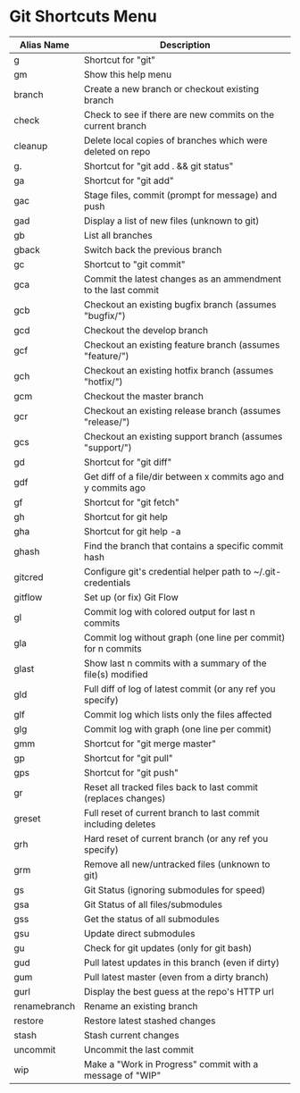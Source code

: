 # Git Shortcuts Menu

| Alias Name         | Description                                                    |
| -------------      | -------------------------------------------------------------- |
| g                  | Shortcut for "git"                                             |
| gm                 | Show this help menu                                            |
| branch             | Create a new branch or checkout existing branch                |
| check              | Check to see if there are new commits on the current branch    |
| cleanup            | Delete local copies of branches which were deleted on repo     |
| g.                 | Shortcut for "git add . && git status"                         |
| ga                 | Shortcut for "git add"                                         |
| gac                | Stage files, commit (prompt for message) and push              |
| gad                | Display a list of new files (unknown to git)                   |
| gb                 | List all branches                                              |
| gback              | Switch back the previous branch                                |
| gc                 | Shortcut to "git commit"                                       |
| gca                | Commit the latest changes as an ammendment to the last commit  |
| gcb                | Checkout an existing bugfix branch (assumes "bugfix/")         |
| gcd                | Checkout the develop branch                                    |
| gcf                | Checkout an existing feature branch (assumes "feature/")       |
| gch                | Checkout an existing hotfix branch (assumes "hotfix/")         |
| gcm                | Checkout the master branch                                     |
| gcr                | Checkout an existing release branch (assumes "release/")       |
| gcs                | Checkout an existing support branch (assumes "support/")       |
| gd                 | Shortcut for "git diff"                                        |
| gdf                | Get diff of a file/dir between x commits ago and y commits ago |
| gf                 | Shortcut for "git fetch"                                       |
| gh                 | Shortcut for git help                                          |
| gha                | Shortcut for git help -a                                       |
| ghash              | Find the branch that contains a specific commit hash           |
| gitcred            | Configure git's credential helper path to ~/.git-credentials   |
| gitflow            | Set up (or fix) Git Flow                                       |
| gl                 | Commit log with colored output for last n commits              |
| gla                | Commit log without graph (one line per commit) for n commits   |
| glast              | Show last n commits with a summary of the file(s) modified     |
| gld                | Full diff of log of latest commit (or any ref you specify)     |
| glf                | Commit log which lists only the files affected                 |
| glg                | Commit log with graph (one line per commit)                    |
| gmm                | Shortcut for "git merge master"                                |
| gp                 | Shortcut for "git pull"                                        |
| gps                | Shortcut for "git push"                                        |
| gr                 | Reset all tracked files back to last commit (replaces changes) |
| greset             | Full reset of current branch to last commit including deletes  |
| grh                | Hard reset of current branch (or any ref you specify)          |
| grm                | Remove all new/untracked files (unknown to git)                |
| gs                 | Git Status (ignoring submodules for speed)                     |
| gsa                | Git Status of all files/submodules                             |
| gss                | Get the status of all submodules                               |
| gsu                | Update direct submodules                                       |
| gu                 | Check for git updates (only for git bash)                      |
| gud                | Pull latest updates in this branch (even if dirty)             |
| gum                | Pull latest master (even from a dirty branch)                  |
| gurl               | Display the best guess at the repo's HTTP url                  |
| renamebranch       | Rename an existing branch                                      |
| restore            | Restore latest stashed changes                                 |
| stash              | Stash current changes                                          |
| uncommit           | Uncommit the last commit                                       |
| wip                | Make a "Work in Progress" commit with a message of "WIP"       |
